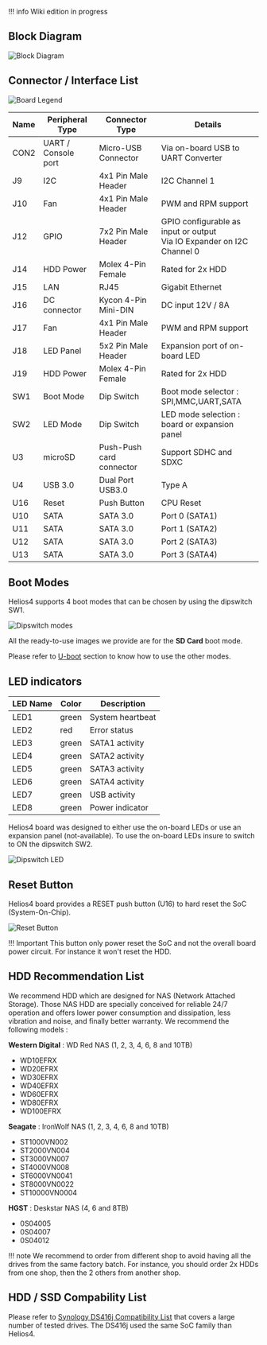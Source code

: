 !!! info
    Wiki edition in progress

## Block Diagram

![Block Diagram](/img/hardware/block_diagram.jpg)

## Connector / Interface List

![Board Legend](/img/hardware/board_legend.jpg)

Name |Peripheral Type|Connector Type|Details
-----|---------------|--------------|-------
CON2|UART / Console port|Micro-USB Connector|Via on-board USB to UART Converter
J9|I2C|4x1 Pin Male Header|I2C Channel 1
J10|Fan|4x1 Pin Male Header|PWM and RPM support
J12|GPIO|7x2 Pin Male Header|GPIO configurable as input or output<br>Via IO Expander on I2C Channel 0
J14|HDD Power|Molex 4-Pin Female|Rated for 2x HDD
J15|LAN|RJ45|Gigabit Ethernet
J16|DC connector|Kycon 4-Pin Mini-DIN|DC input 12V / 8A
J17|Fan|4x1 Pin Male Header|PWM and RPM support
J18|LED Panel|5x2 Pin Male Header|Expansion port of on-board LED
J19|HDD Power|Molex 4-Pin Female|Rated for 2x HDD
SW1|Boot Mode|Dip Switch|Boot mode selector :<br> SPI,MMC,UART,SATA
SW2|LED Mode|Dip Switch|LED mode selection :<br> board or expansion panel
U3|microSD|Push-Push card connector|Support SDHC and SDXC
U4|USB 3.0|Dual Port USB3.0|Type A
U16|Reset|Push Button|CPU Reset
U10|SATA|SATA 3.0|Port 0 (SATA1)
U11|SATA|SATA 3.0|Port 1 (SATA2)
U12|SATA|SATA 3.0|Port 2 (SATA3)
U13|SATA|SATA 3.0|Port 3 (SATA4)

## Boot Modes

Helios4 supports 4 boot modes that can be chosen by using the dipswitch SW1.

![Dipswitch modes](/img/hardware/dipswitch_modes.jpg)

All the ready-to-use images we provide are for the **SD Card** boot mode.

Please refer to [U-boot](./uboot) section to know how to use the other modes.

## LED indicators

LED Name|Color|Description
---|---|---
LED1|green|System heartbeat
LED2|red|Error status
LED3|green|SATA1 activity
LED4|green|SATA2 activity
LED5|green|SATA3 activity
LED6|green|SATA4 activity
LED7|green|USB activity
LED8|green|Power indicator

Helios4 board was designed to either use the on-board LEDs or use an expansion panel (not-available). To use the on-board LEDs insure to switch to ON the dipswitch SW2.

![Dipswitch LED](/img/hardware/dipswitch_led.jpg)

## Reset Button

Helios4 board provides a RESET push button (U16) to hard reset the SoC (System-On-Chip).

![Reset Button](/img/hardware/reset_button.jpg)

!!! Important
    This button only power reset the SoC and not the overall board power circuit. For instance it won't reset the HDD.

## HDD Recommendation List

We recommend HDD which are designed for NAS (Network Attached Storage). Those NAS HDD are specially conceived for reliable 24/7 operation and offers lower power consumption and dissipation, less vibration and noise, and finally better warranty. We recommend the following models :

**Western Digital** : WD Red NAS (1, 2, 3, 4, 6, 8 and 10TB)

- WD10EFRX
- WD20EFRX
- WD30EFRX
- WD40EFRX
- WD60EFRX
- WD80EFRX
- WD100EFRX

**Seagate** : IronWolf NAS (1, 2, 3, 4, 6, 8 and 10TB)

- ST1000VN002
- ST2000VN004
- ST3000VN007
- ST4000VN008
- ST6000VN0041
- ST8000VN0022
- ST10000VN0004

**HGST** : Deskstar NAS (4, 6 and 8TB)

- 0S04005
- 0S04007
- 0S04012

!!! note
    We recommend to order from different shop to avoid having all the drives from the same factory batch. For instance, you should order 2x HDDs from one shop, then the 2 others from another shop.

## HDD / SSD Compability List

Please refer to [Synology DS416j Compatibility List](https://www.synology.com/en-global/compatibility?search_by=products&model=DS416j&category=hdds&p=1) that covers a large number of tested drives. The DS416j used the same SoC family than Helios4.
